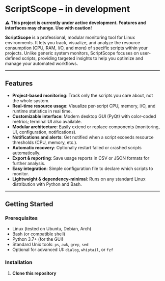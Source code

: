# ScriptScope – in development

⚠️ **This project is currently under active development. Features and interfaces may change. Use with caution!**

**ScriptScope** is a professional, modular monitoring tool for Linux environments. It lets you track, visualize, and analyze the resource consumption (CPU, RAM, I/O, and more) of specific scripts within your projects. Unlike generic system monitors, ScriptScope focuses on user-defined scripts, providing targeted insights to help you optimize and manage your automated workflows.

---

## Features

- **Project-based monitoring**: Track only the scripts you care about, not the whole system.
- **Real-time resource usage**: Visualize per-script CPU, memory, I/O, and runtime statistics in real time.
- **Customizable interface**: Modern desktop GUI (PyQt) with color-coded metrics; terminal UI also available.
- **Modular architecture**: Easily extend or replace components (monitoring, UI, configuration, notifications).
- **Notifications and alerts**: Get notified when a script exceeds resource thresholds (CPU, memory, etc.).
- **Automatic recovery**: Optionally restart failed or crashed scripts automatically.
- **Export & reporting**: Save usage reports in CSV or JSON formats for further analysis.
- **Easy integration**: Simple configuration file to declare which scripts to monitor.
- **Lightweight & dependency-minimal**: Runs on any standard Linux distribution with Python and Bash.

---

## Getting Started

### Prerequisites

- Linux (tested on Ubuntu, Debian, Arch)
- Bash (or compatible shell)
- Python 3.7+ (for the GUI)
- Standard Unix tools: `ps`, `awk`, `grep`, `sed`
- Optional for advanced UI: `dialog`, `whiptail`, or `fzf`

### Installation

1. **Clone this repository**  

